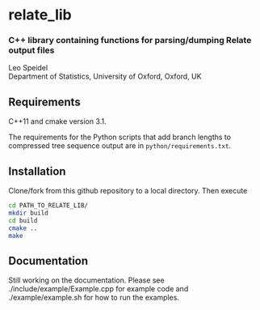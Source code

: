 
# relate\_lib 
### C++ library containing functions for parsing/dumping Relate output files 
Leo Speidel <br/> Department of Statistics, University of Oxford, Oxford, UK

## Requirements

C++11 and cmake version 3.1.

The requirements for the Python scripts that add branch lengths to compressed tree sequence output are in ``python/requirements.txt``.

## Installation

Clone/fork from this github repository to a local directory.
Then execute

```` bash
cd PATH_TO_RELATE_LIB/
mkdir build
cd build
cmake ..
make
````

## Documentation

Still working on the documentation.
Please see ./include/example/Example.cpp for example code and ./example/example.sh for how to run the examples.

